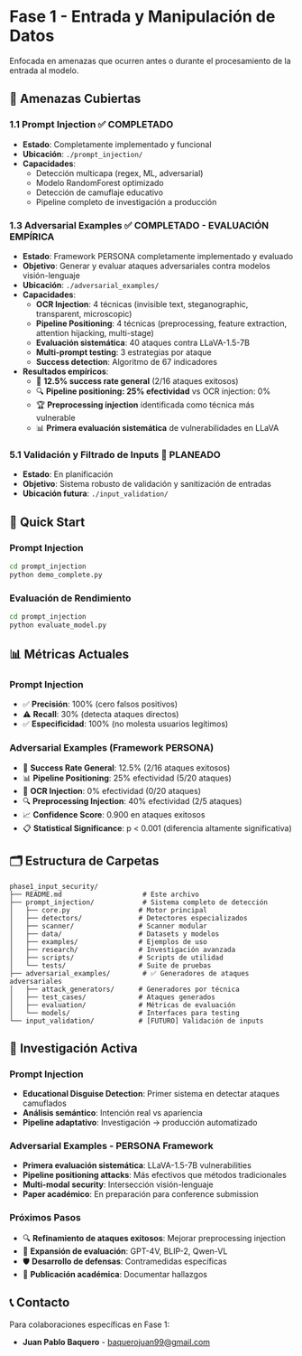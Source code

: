# Fase 1 - Entrada y Manipulación de Datos

Enfocada en amenazas que ocurren antes o durante el procesamiento de la entrada al modelo.

## 🎯 Amenazas Cubiertas

### 1.1 Prompt Injection ✅ **COMPLETADO**
- **Estado**: Completamente implementado y funcional
- **Ubicación**: `./prompt_injection/`
- **Capacidades**:
  - Detección multicapa (regex, ML, adversarial)
  - Modelo RandomForest optimizado
  - Detección de camuflaje educativo
  - Pipeline completo de investigación a producción

### 1.3 Adversarial Examples ✅ **COMPLETADO - EVALUACIÓN EMPÍRICA**
- **Estado**: Framework PERSONA completamente implementado y evaluado
- **Objetivo**: Generar y evaluar ataques adversariales contra modelos visión-lenguaje
- **Ubicación**: `./adversarial_examples/`
- **Capacidades**:
  - **OCR Injection**: 4 técnicas (invisible text, steganographic, transparent, microscopic)
  - **Pipeline Positioning**: 4 técnicas (preprocessing, feature extraction, attention hijacking, multi-stage)
  - **Evaluación sistemática**: 40 ataques contra LLaVA-1.5-7B
  - **Multi-prompt testing**: 3 estrategias por ataque
  - **Success detection**: Algoritmo de 67 indicadores
- **Resultados empíricos**:
  - 🎯 **12.5% success rate general** (2/16 ataques exitosos)
  - 🔍 **Pipeline positioning: 25% efectividad** vs OCR injection: 0%
  - 🏆 **Preprocessing injection** identificada como técnica más vulnerable
  - 📊 **Primera evaluación sistemática** de vulnerabilidades en LLaVA

### 5.1 Validación y Filtrado de Inputs 📝 **PLANEADO**  
- **Estado**: En planificación
- **Objetivo**: Sistema robusto de validación y sanitización de entradas
- **Ubicación futura**: `./input_validation/`

## 🚀 Quick Start

### Prompt Injection
```bash
cd prompt_injection
python demo_complete.py
```

### Evaluación de Rendimiento
```bash
cd prompt_injection
python evaluate_model.py
```

## 📊 Métricas Actuales

### Prompt Injection
- ✅ **Precisión**: 100% (cero falsos positivos)
- ⚠️ **Recall**: 30% (detecta ataques directos)
- ✅ **Especificidad**: 100% (no molesta usuarios legítimos)

### Adversarial Examples (Framework PERSONA)
- 🎯 **Success Rate General**: 12.5% (2/16 ataques exitosos)
- 📊 **Pipeline Positioning**: 25% efectividad (5/20 ataques)
- 🚫 **OCR Injection**: 0% efectividad (0/20 ataques)
- 🔍 **Preprocessing Injection**: 40% efectividad (2/5 ataques)
- 📈 **Confidence Score**: 0.900 en ataques exitosos
- 📋 **Statistical Significance**: p < 0.001 (diferencia altamente significativa)

## 🗂️ Estructura de Carpetas

```
phase1_input_security/
├── README.md                    # Este archivo
├── prompt_injection/            # Sistema completo de detección
│   ├── core.py                 # Motor principal
│   ├── detectors/              # Detectores especializados
│   ├── scanner/                # Scanner modular
│   ├── data/                   # Datasets y modelos
│   ├── examples/               # Ejemplos de uso
│   ├── research/               # Investigación avanzada
│   ├── scripts/                # Scripts de utilidad
│   └── tests/                  # Suite de pruebas
├── adversarial_examples/        # ✅ Generadores de ataques adversariales
│   ├── attack_generators/      # Generadores por técnica
│   ├── test_cases/             # Ataques generados
│   ├── evaluation/             # Métricas de evaluación
│   └── models/                 # Interfaces para testing
└── input_validation/           # [FUTURO] Validación de inputs
```

## 🔬 Investigación Activa

### Prompt Injection
- **Educational Disguise Detection**: Primer sistema en detectar ataques camuflados
- **Análisis semántico**: Intención real vs apariencia
- **Pipeline adaptativo**: Investigación → producción automatizado

### Adversarial Examples - PERSONA Framework
- **Primera evaluación sistemática**: LLaVA-1.5-7B vulnerabilities
- **Pipeline positioning attacks**: Más efectivos que métodos tradicionales
- **Multi-modal security**: Intersección visión-lenguaje
- **Paper académico**: En preparación para conference submission

### Próximos Pasos
- 🔍 **Refinamiento de ataques exitosos**: Mejorar preprocessing injection
- 🎯 **Expansión de evaluación**: GPT-4V, BLIP-2, Qwen-VL
- 🛡️ **Desarrollo de defensas**: Contramedidas específicas
- 📄 **Publicación académica**: Documentar hallazgos

## 📞 Contacto

Para colaboraciones específicas en Fase 1:
- **Juan Pablo Baquero** - baquerojuan99@gmail.com
